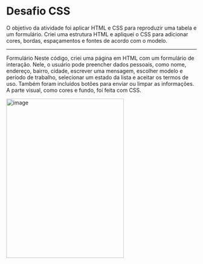 # Desafio CSS 

O objetivo da atividade foi aplicar HTML e CSS para reproduzir uma tabela e um formulário. Criei uma estrutura HTML e apliquei o CSS para adicionar cores, bordas, espaçamentos e fontes de acordo com o modelo.
________________________________________________________________________________________________________
Formulário
Neste código, criei uma página em HTML com um formulário de interação. Nele, o usuário pode preencher dados pessoais, como nome, endereço, bairro, cidade, escrever uma mensagem, escolher modelo e período de trabalho, selecionar um estado da lista e aceitar os termos de uso. Também foram incluídos botões para enviar ou limpar as informações. A parte visual, como cores e fundo, foi feita com CSS.

<img width="311" height="422" alt="image" src="https://github.com/user-attachments/assets/fe5e9118-cf0a-4e2d-8070-e4665da9f7a6" />
